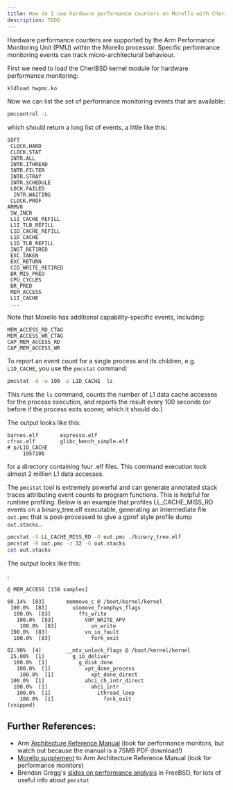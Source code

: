 ```yaml
---
title: How do I use hardware performance counters on Morello with CheriBSD?
description: TODO
---
```


Hardware performance counters are supported by the Arm Performance
Monitoring Unit (PMU) within the Morello processor. Specific performance
monitoring events can track micro-architectural behaviour.

First we need to load the CheriBSD kernel module for hardware
performance monitoring:

```bash
kldload hwpmc.ko
```

Now we can list the set of performance monitoring events that are
available:

```bash
pmccontrol -L
```

which should return a long list of events, a little like this:

    SOFT
     CLOCK.HARD
     CLOCK.STAT
     INTR.ALL
     INTR.ITHREAD
     INTR.FILTER
     INTR.STRAY
     INTR.SCHEDULE
     LOCK.FAILED
      INTR.WAITING
     CLOCK.PROF
    ARMV8
     SW_INCR
     L1I_CACHE_REFILL
     L1I_TLB_REFILL
     L1D_CACHE_REFILL
     L1D_CACHE
     L1D_TLB_REFILL
     INST_RETIRED
     EXC_TAKEN
     EXC_RETURN
     CID_WRITE_RETIRED
     BR_MIS_PRED
     CPU_CYCLES
     BR_PRED
     MEM_ACCESS
     L1I_CACHE
     ...

Note that Morello has additional capability-specific events, including:

    MEM_ACCESS_RD_CTAG
    MEM_ACCESS_WR_CTAG
    CAP_MEM_ACCESS_RD
    CAP_MEM_ACCESS_WR

To report an event count for a single process and its children, e.g.
`L1D_CACHE`, you use the `pmcstat` command:

```bash
pmcstat -d -w 100 -p L1D_CACHE  ls
```

This runs the `ls` command, counts the number of L1 data cache accesses
for the process execution, and reports the result every 100 seconds (or
before if the process exits sooner, which it should do.)

The output looks like this:

    barnes.elf       espresso.elf
    cfrac.elf        glibc_bench_simple.elf
    # p/L1D_CACHE
         1957206

for a directory containing four .elf files. This command execution took
almost 2 million L1 data accesses.

The `pmcstat` tool is extremely powerful and can generate annotated
stack traces attributing event counts to program functions. This is
helpful for runtime profiling. Below is an example that profiles
LL_CACHE_MISS_RD events on a binary_tree.elf executable, generating an
intermediate file `out.pmc` that is post-processed to give a gprof style
profile dump `out.stacks`..

```bash
pmcstat -S LL_CACHE_MISS_RD -O out.pmc ./binary_tree.elf
pmcstat -R out.pmc -z 32 -G out.stacks
cat out.stacks
```

The output looks like this:

:

    @ MEM_ACCESS [138 samples]

    60.14%  [83]       memmove_c @ /boot/kernel/kernel
     100.0%  [83]        uiomove_fromphys_flags
      100.0%  [83]         ffs_write
       100.0%  [83]          VOP_WRITE_APV
        100.0%  [83]           vn_write
     100.0%  [83]            vn_io_fault
      100.0%  [83]             fork_exit

    02.90%  [4]        __mtx_unlock_flags @ /boot/kernel/kernel
     25.00%  [1]         g_io_deliver
      100.0%  [1]          g_disk_done
       100.0%  [1]           xpt_done_process
        100.0%  [1]            xpt_done_direct
     100.0%  [1]             ahci_ch_intr_direct
      100.0%  [1]              ahci_intr
       100.0%  [1]               ithread_loop
        100.0%  [1]                fork_exit
    (snipped)

## Further References:

- Arm [Architecture Reference
  Manual](https://developer.arm.com/documentation/ddi0487/latest)
  (look for performance monitors, but watch out because the manual is
  a 75MB PDF download!)
- [Morello
  supplement](https://developer.arm.com/documentation/ddi0606/latest)
  to Arm Architecture Reference Manual (look for performance monitors)
- Brendan Gregg\'s [slides on performance
  analysis](https://www.brendangregg.com/Slides/MeetBSD2014_Performance/#1)
  in FreeBSD, for lots of useful info about `pmcstat`
